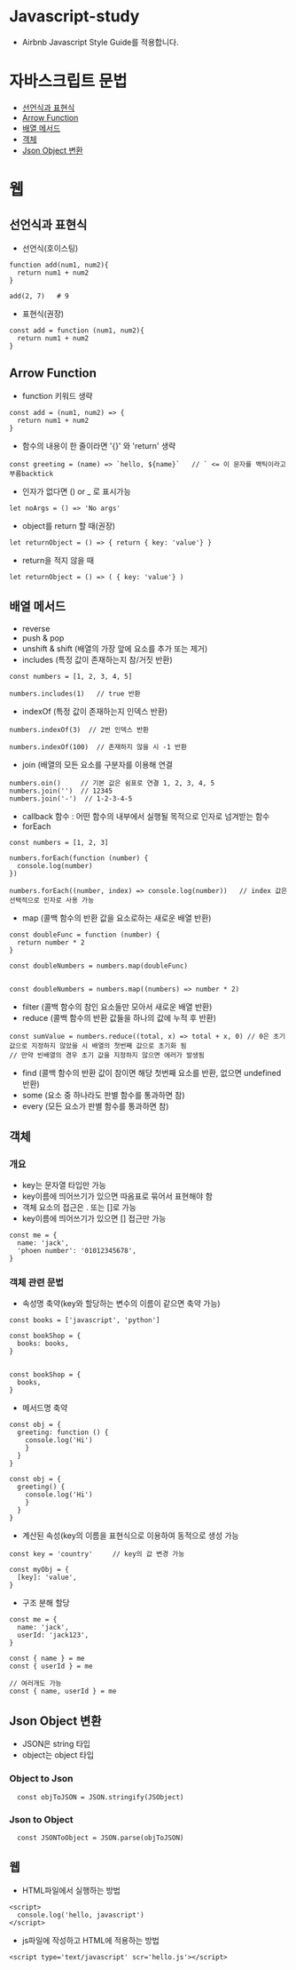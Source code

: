 # Javascript-study
- Airbnb Javascript Style Guide를 적용합니다.

# 자바스크립트 문법
- [선언식과 표현식](#선언식과-표현식)
- [Arrow Function](#arrow-function)
- [배열 메서드](#배열-메서드)
- [객체](#객체)
- [Json Object 변환](#json-object-변환)
# 웹



## 선언식과 표현식
- 선언식(호이스팅)
```
function add(num1, num2){
  return num1 + num2
}

add(2, 7)   # 9
```

- 표현식(권장)
```
const add = function (num1, num2){
  return num1 + num2
}
```

## Arrow Function
- function 키워드 생략
```
const add = (num1, num2) => {
  return num1 + num2
}
```

- 함수의 내용이 한 줄이라면 '{}' 와 'return' 생략
```
const greeting = (name) => `hello, ${name}`   // ` <= 이 문자를 백틱이라고 부름backtick
```

- 인자가 없다면 () or _ 로 표시가능
```
let noArgs = () => 'No args'
```

- object를 return 할 때(권장)
```
let returnObject = () => { return { key: 'value'} }
```

- return을 적지 않을 때
```
let returnObject = () => ( { key: 'value'} )
```


## 배열 메서드
- reverse
- push & pop
- unshift & shift (배열의 가장 앞에 요소를 추가 또는 제거)
- includes (특정 값이 존재하는지 참/거짓 반환)
```
const numbers = [1, 2, 3, 4, 5]

numbers.includes(1)   // true 반환
```

- indexOf (특정 값이 존재하는지 인덱스 반환)
```
numbers.indexOf(3)  // 2번 인덱스 반환

numbers.indexOf(100)  // 존재하지 않을 시 -1 반환 
```

- join (배열의 모든 요소를 구분자를 이용해 연결
```
numbers.oin()     // 기본 값은 쉼표로 연결 1, 2, 3, 4, 5
numbers.join('')  // 12345
numbers.join('-')  // 1-2-3-4-5

```

- callback 함수 : 어떤 함수의 내부에서 실행될 목적으로 인자로 넘겨받는 함수
- forEach
```
const numbers = [1, 2, 3]

numbers.forEach(function (number) {
  console.log(number)
})

numbers.forEach((number, index) => console.log(number))   // index 값은 선택적으로 인자로 사용 가능
```

- map (콜백 함수의 반환 값을 요소로하는 새로운 배열 반환)
```
const doubleFunc = function (number) {
  return number * 2
}

const doubleNumbers = numbers.map(doubleFunc)


const doubleNumbers = numbers.map((numbers) => number * 2)

```

- filter (콜백 함수의 참인 요소들만 모아서 새로운 배열 반환)
- reduce (콜백 함수의 반환 값들을 하나의 값에 누적 후 반환)
```
const sumValue = numbers.reduce((total, x) => total + x, 0) // 0은 초기 값으로 지정하지 않았을 시 배열의 첫번째 값으로 초기화 됨
// 만약 빈배열의 경우 초기 값을 지정하지 않으면 에러가 발생됨
```

- find (콜백 함수의 반환 값이 참이면 해당 첫번째 요소를 반환, 없으면 undefined 반환)
- some (요소 중 하나라도 판별 함수를 통과하면 참)
- every (모든 요소가 판별 함수를 통과하면 참)

## 객체
### 개요
- key는 문자열 타입만 가능
- key이름에 띄어쓰기가 있으면 따옴표로 묶어서 표현해야 함
- 객체 요소의 접근은 . 또는 []로 가능
- key이름에 띄어쓰기가 있으면 [] 접근만 가능

```
const me = {
  name: 'jack',
  'phoen number': '01012345678',
}
```

### 객체 관련 문법
- 속성명 축약(key와 할당하는 변수의 이름이 같으면 축약 가능)
```
const books = ['javascript', 'python']

const bookShop = {
  books: books,
}


const bookShop = {
  books,
}
```

- 메서드명 축약
```
const obj = {
  greeting: function () {
    console.log('Hi')
    }
  }
}

const obj = {
  greeting() {
    console.log('Hi')
    }
  }
}
```

- 계산된 속성(key의 이름을 표현식으로 이용하여 동적으로 생성 가능
```
const key = 'country'     // key의 값 변경 가능

const myObj = {
  [key]: 'value',
}
```

- 구조 분해 할당
```
const me = {
  name: 'jack',
  userId: 'jack123',
}

const { name } = me
const { userId } = me

// 여러개도 가능
const { name, userId } = me

```

## Json Object 변환
- JSON은 string 타입
- object는 object 타입

### Object to Json 
```
  const objToJSON = JSON.stringify(JSObject)
```

### Json to Object
```
  const JSONToObject = JSON.parse(objToJSON)
```


## 웹
- HTML파일에서 실행하는 방법
```
<script>
  console.log('hello, javascript')
</script>
```

- js파일에 작성하고 HTML에 적용하는 방법

```
<script type='text/javascript' scr='hello.js'></script>
```
